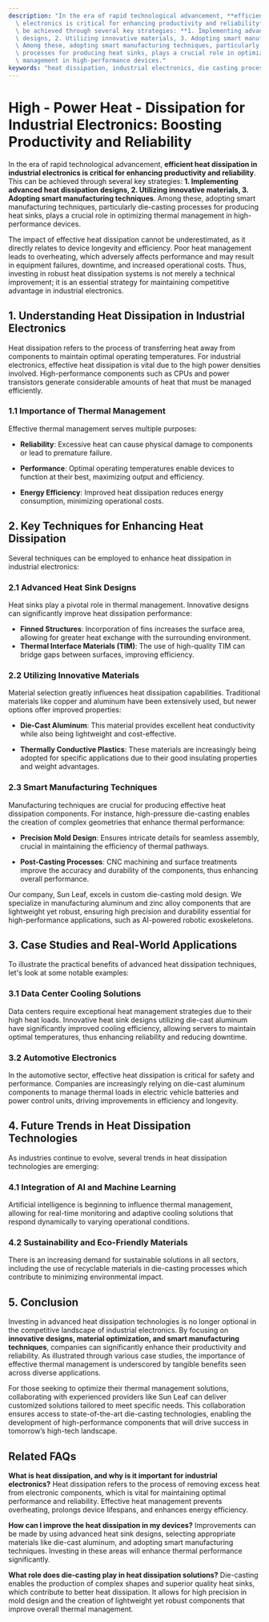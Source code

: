 ```yaml
---
description: "In the era of rapid technological advancement, **efficient heat dissipation in industrial\
  \ electronics is critical for enhancing productivity and reliability**. This can\
  \ be achieved through several key strategies: **1. Implementing advanced heat dissipation\
  \ designs, 2. Utilizing innovative materials, 3. Adopting smart manufacturing techniques**.\
  \ Among these, adopting smart manufacturing techniques, particularly die-casting\
  \ processes for producing heat sinks, plays a crucial role in optimizing thermal\
  \ management in high-performance devices."
keywords: "heat dissipation, industrial electronics, die casting process, die-cast aluminum"
---
```

# High - Power Heat - Dissipation for Industrial Electronics: Boosting Productivity and Reliability

In the era of rapid technological advancement, **efficient heat dissipation in industrial electronics is critical for enhancing productivity and reliability**. This can be achieved through several key strategies: **1. Implementing advanced heat dissipation designs, 2. Utilizing innovative materials, 3. Adopting smart manufacturing techniques**. Among these, adopting smart manufacturing techniques, particularly die-casting processes for producing heat sinks, plays a crucial role in optimizing thermal management in high-performance devices.

The impact of effective heat dissipation cannot be underestimated, as it directly relates to device longevity and efficiency. Poor heat management leads to overheating, which adversely affects performance and may result in equipment failures, downtime, and increased operational costs. Thus, investing in robust heat dissipation systems is not merely a technical improvement; it is an essential strategy for maintaining competitive advantage in industrial electronics.

## **1. Understanding Heat Dissipation in Industrial Electronics**

Heat dissipation refers to the process of transferring heat away from components to maintain optimal operating temperatures. For industrial electronics, effective heat dissipation is vital due to the high power densities involved. High-performance components such as CPUs and power transistors generate considerable amounts of heat that must be managed efficiently.

### **1.1 Importance of Thermal Management**

Effective thermal management serves multiple purposes:

- **Reliability**: Excessive heat can cause physical damage to components or lead to premature failure.
  
- **Performance**: Optimal operating temperatures enable devices to function at their best, maximizing output and efficiency.
  
- **Energy Efficiency**: Improved heat dissipation reduces energy consumption, minimizing operational costs.

## **2. Key Techniques for Enhancing Heat Dissipation**

Several techniques can be employed to enhance heat dissipation in industrial electronics:

### **2.1 Advanced Heat Sink Designs**

Heat sinks play a pivotal role in thermal management. Innovative designs can significantly improve heat dissipation performance:

- **Finned Structures**: Incorporation of fins increases the surface area, allowing for greater heat exchange with the surrounding environment.
- **Thermal Interface Materials (TIM)**: The use of high-quality TIM can bridge gaps between surfaces, improving efficiency.
  
### **2.2 Utilizing Innovative Materials**

Material selection greatly influences heat dissipation capabilities. Traditional materials like copper and aluminum have been extensively used, but newer options offer improved properties:

- **Die-Cast Aluminum**: This material provides excellent heat conductivity while also being lightweight and cost-effective.
  
- **Thermally Conductive Plastics**: These materials are increasingly being adopted for specific applications due to their good insulating properties and weight advantages.

### **2.3 Smart Manufacturing Techniques**

Manufacturing techniques are crucial for producing effective heat dissipation components. For instance, high-pressure die-casting enables the creation of complex geometries that enhance thermal performance:

- **Precision Mold Design**: Ensures intricate details for seamless assembly, crucial in maintaining the efficiency of thermal pathways.
  
- **Post-Casting Processes**: CNC machining and surface treatments improve the accuracy and durability of the components, thus enhancing overall performance.

Our company, Sun Leaf, excels in custom die-casting mold design. We specialize in manufacturing aluminum and zinc alloy components that are lightweight yet robust, ensuring high precision and durability essential for high-performance applications, such as AI-powered robotic exoskeletons.

## **3. Case Studies and Real-World Applications**

To illustrate the practical benefits of advanced heat dissipation techniques, let's look at some notable examples:

### **3.1 Data Center Cooling Solutions**

Data centers require exceptional heat management strategies due to their high heat loads. Innovative heat sink designs utilizing die-cast aluminum have significantly improved cooling efficiency, allowing servers to maintain optimal temperatures, thus enhancing reliability and reducing downtime.

### **3.2 Automotive Electronics**

In the automotive sector, effective heat dissipation is critical for safety and performance. Companies are increasingly relying on die-cast aluminum components to manage thermal loads in electric vehicle batteries and power control units, driving improvements in efficiency and longevity.

## **4. Future Trends in Heat Dissipation Technologies**

As industries continue to evolve, several trends in heat dissipation technologies are emerging:

### **4.1 Integration of AI and Machine Learning**

Artificial intelligence is beginning to influence thermal management, allowing for real-time monitoring and adaptive cooling solutions that respond dynamically to varying operational conditions.

### **4.2 Sustainability and Eco-Friendly Materials**

There is an increasing demand for sustainable solutions in all sectors, including the use of recyclable materials in die-casting processes which contribute to minimizing environmental impact.

## **5. Conclusion**

Investing in advanced heat dissipation technologies is no longer optional in the competitive landscape of industrial electronics. By focusing on **innovative designs, material optimization, and smart manufacturing techniques**, companies can significantly enhance their productivity and reliability. As illustrated through various case studies, the importance of effective thermal management is underscored by tangible benefits seen across diverse applications.

For those seeking to optimize their thermal management solutions, collaborating with experienced providers like Sun Leaf can deliver customized solutions tailored to meet specific needs. This collaboration ensures access to state-of-the-art die-casting technologies, enabling the development of high-performance components that will drive success in tomorrow’s high-tech landscape.

## Related FAQs

**What is heat dissipation, and why is it important for industrial electronics?**
Heat dissipation refers to the process of removing excess heat from electronic components, which is vital for maintaining optimal performance and reliability. Effective heat management prevents overheating, prolongs device lifespans, and enhances energy efficiency.

**How can I improve the heat dissipation in my devices?**
Improvements can be made by using advanced heat sink designs, selecting appropriate materials like die-cast aluminum, and adopting smart manufacturing techniques. Investing in these areas will enhance thermal performance significantly.

**What role does die-casting play in heat dissipation solutions?**
Die-casting enables the production of complex shapes and superior quality heat sinks, which contribute to better heat dissipation. It allows for high precision in mold design and the creation of lightweight yet robust components that improve overall thermal management.
